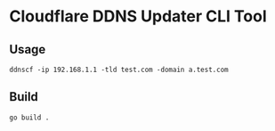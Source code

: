 # Cloudflare DDNS Updater CLI Tool

## Usage
```
ddnscf -ip 192.168.1.1 -tld test.com -domain a.test.com
```

## Build
```
go build .
```